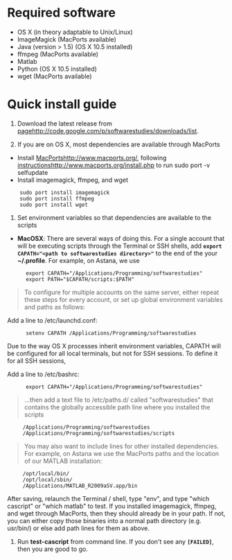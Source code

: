 # Required software #

  * OS X (in theory adaptable to Unix/Linux)
  * ImageMagick (MacPorts available)
  * Java (version > 1.5) (OS X 10.5 installed)
  * ffmpeg (MacPorts available)
  * Matlab
  * Python (OS X 10.5 installed)
  * wget (MacPorts available)

# Quick install guide #

  1. Download the latest release from [page](Download.md)http://code.google.com/p/softwarestudies/downloads/list.

  1. If you are on OS X, most dependencies are available through MacPorts

  * Install [MacPorts](MacPorts.md)http://www.macports.org/, following [instructions](installation.md)http://www.macports.org/install.php to run sudo port -v selfupdate
  * Install imagemagick, ffmpeg, and wget
```
    sudo port install imagemagick
    sudo port install ffmpeg
    sudo port install wget
```

  1. Set environment variables so that dependencies are available to the scripts

  * **MacOSX**: There are several ways of doing this. For a single account that will be executing scripts through the Terminal or SSH shells, add **`export CAPATH="<path to softwarestudies directory>"`** to the end of the your **~/.profile**. For example, on Astana, we use
```
      export CAPATH="/Applications/Programming/softwarestudies"
      export PATH="$CAPATH/scripts:$PATH"
```

> To configure for multiple accounts on the same server, either repeat these steps for every account, or set up global environment variables and paths as follows:

Add a line to /etc/launchd.conf:
```
      setenv CAPATH /Applications/Programming/softwarestudies
```

Due to the way OS X processes inherit environment variables, CAPATH will be configured for all local terminals, but not for SSH sessions. To define it for all SSH sessions,

Add a line to /etc/bashrc:
```
      export CAPATH="/Applications/Programming/softwarestudies"
```

> ...then add a text file to /etc/paths.d/ called "softwarestudies" that contains the globally accessible path line where you installed the scripts
```
     /Applications/Programming/softwarestudies
     /Applications/Programming/softwarestudies/scripts
```

> You may also want to include lines for other installed dependencies. For example, on Astana we use the MacPorts paths and the location of our MATLAB installation:
```
     /opt/local/bin/
     /opt/local/sbin/
     /Applications/MATLAB_R2009aSV.app/bin
```


After saving, relaunch the Terminal / shell, type "env", and type "which cascript" or "which matlab" to test.  If you installed imagemagick, ffmpeg, and wget through MacPorts, then they should already be in your path. If not, you can either copy those binaries into a normal path directory (e.g. usr/bin/) or else add path lines for them as above.

  1. Run **test-cascript** from command line. If you don't see any **`[FAILED]`**, then you are good to go.